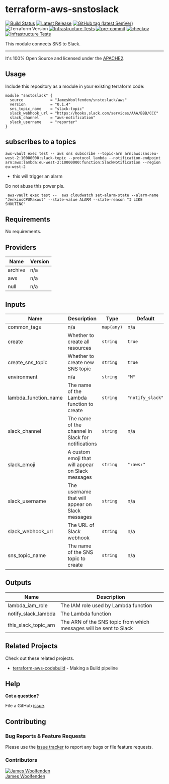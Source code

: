 # terraform-aws-snstoslack

[![Build Status](https://github.com/JamesWoolfenden/terraform-aws-snstoslack/workflows/Verify%20and%20Bump/badge.svg?branch=master)](https://github.com/JamesWoolfenden/terraform-aws-snstoslack)
[![Latest Release](https://img.shields.io/github/release/JamesWoolfenden/terraform-aws-snstoslack.svg)](https://github.com/JamesWoolfenden/terraform-aws-snstoslack/releases/latest)
[![GitHub tag (latest SemVer)](https://img.shields.io/github/tag/JamesWoolfenden/terraform-aws-snstoslack.svg?label=latest)](https://github.com/JamesWoolfenden/terraform-aws-snstoslack/releases/latest)
![Terraform Version](https://img.shields.io/badge/tf-%3E%3D0.14.0-blue.svg)
[![Infrastructure Tests](https://www.bridgecrew.cloud/badges/github/JamesWoolfenden/terraform-aws-snstoslack/cis_aws)](https://www.bridgecrew.cloud/link/badge?vcs=github&fullRepo=JamesWoolfenden%2Fterraform-aws-snstoslack&benchmark=CIS+AWS+V1.2)
[![pre-commit](https://img.shields.io/badge/pre--commit-enabled-brightgreen?logo=pre-commit&logoColor=white)](https://github.com/pre-commit/pre-commit)
[![checkov](https://img.shields.io/badge/checkov-verified-brightgreen)](https://www.checkov.io/)
[![Infrastructure Tests](https://www.bridgecrew.cloud/badges/github/jameswoolfenden/terraform-aws-snstoslack/general)](https://www.bridgecrew.cloud/link/badge?vcs=github&fullRepo=JamesWoolfenden%2Fterraform-aws-snstoslack&benchmark=INFRASTRUCTURE+SECURITY)

This module connects SNS to Slack.

---

It's 100% Open Source and licensed under the [APACHE2](LICENSE).

## Usage

Include this repository as a module in your existing terraform code:

```hcl
module "snstoslack" {
  source            = "JamesWoolfenden/snstoslack/aws"
  version           = "0.1.4"
  sns_topic_name    = "slack-topic"
  slack_webhook_url = "https://hooks.slack.com/services/AAA/BBB/CCC"
  slack_channel     = "aws-notification"
  slack_username    = "reporter"
}
```

## subscribes to a topics

```cli
aws-vault exec test -- aws sns subscribe --topic-arn arn:aws:sns:eu-west-2:10000000:slack-topic --protocol lambda --notification-endpoint arn:aws:lambda:eu-west-2:10000000:function:SlackNotification --region eu-west-2
```

- this will trigger an alarm

Do not abuse this power pls.

```cli
 aws-vault exec test --  aws cloudwatch set-alarm-state --alarm-name "JenkinsCPUMaxout" --state-value ALARM --state-reason "I LIKE SHOUTING"
```

<!-- BEGINNING OF PRE-COMMIT-TERRAFORM DOCS HOOK -->
## Requirements

No requirements.

## Providers

| Name | Version |
|------|---------|
| archive | n/a |
| aws | n/a |
| null | n/a |

## Inputs

| Name | Description | Type | Default | Required |
|------|-------------|------|---------|:--------:|
| common\_tags | n/a | `map(any)` | n/a | yes |
| create | Whether to create all resources | `string` | `true` | no |
| create\_sns\_topic | Whether to create new SNS topic | `string` | `true` | no |
| environment | n/a | `string` | `"M"` | no |
| lambda\_function\_name | The name of the Lambda function to create | `string` | `"notify_slack"` | no |
| slack\_channel | The name of the channel in Slack for notifications | `string` | n/a | yes |
| slack\_emoji | A custom emoji that will appear on Slack messages | `string` | `":aws:"` | no |
| slack\_username | The username that will appear on Slack messages | `string` | n/a | yes |
| slack\_webhook\_url | The URL of Slack webhook | `string` | n/a | yes |
| sns\_topic\_name | The name of the SNS topic to create | `string` | n/a | yes |

## Outputs

| Name | Description |
|------|-------------|
| lambda\_iam\_role | The IAM role used by Lambda function |
| notify\_slack\_lambda | The Lambda function |
| this\_slack\_topic\_arn | The ARN of the SNS topic from which messages will be sent to Slack |

<!-- END OF PRE-COMMIT-TERRAFORM DOCS HOOK -->

## Related Projects

Check out these related projects.

- [terraform-aws-codebuild](https://github.com/jameswoolfenden/terraform-aws-codebuild) - Making a Build pipeline

## Help

**Got a question?**

File a GitHub [issue](https://github.com/jameswoolfenden/terraform-aws-snstoslack/issues).

## Contributing

### Bug Reports & Feature Requests

Please use the [issue tracker](https://github.com/jameswoolfenden/terraform-aws-snstoslack/issues) to report any bugs or file feature requests.

### Contributors

[![James Woolfenden][jameswoolfenden_avatar]][jameswoolfenden_homepage]<br/>[James Woolfenden][jameswoolfenden_homepage]

[jameswoolfenden_homepage]: https://github.com/jameswoolfenden
[jameswoolfenden_avatar]: https://github.com/jameswoolfenden.png?size=150
[github]: https://github.com/jameswoolfenden
[linkedin]: https://www.linkedin.com/in/jameswoolfenden/
[twitter]: https://twitter.com/JimWoolfenden
[share_twitter]: https://twitter.com/intent/tweet/?text=terraform-aws-snstoslack&url=https://github.com/jameswoolfenden/terraform-aws-snstoslack
[share_linkedin]: https://www.linkedin.com/shareArticle?mini=true&title=terraform-aws-snstoslack&url=https://github.com/jameswoolfenden/terraform-aws-snstoslack
[share_reddit]: https://reddit.com/submit/?url=https://github.com/jameswoolfenden/terraform-aws-snstoslack
[share_facebook]: https://facebook.com/sharer/sharer.php?u=https://github.com/jameswoolfenden/terraform-aws-snstoslack
[share_email]: mailto:?subject=terraform-aws-snstoslack&body=https://github.com/jameswoolfenden/terraform-aws-snstoslack
